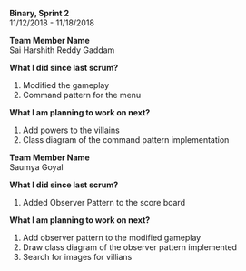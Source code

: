 **Binary, Sprint 2**    
11/12/2018 - 11/18/2018  

**Team Member Name**  
Sai Harshith Reddy Gaddam  

**What I did since last scrum?**
1. Modified the gameplay  
2. Command pattern for the menu  

**What I am planning to work on next?**
1. Add powers to the villains  
2. Class diagram of the command pattern implementation  

**Team Member Name**  
Saumya Goyal 

**What I did since last scrum?**
1. Added Observer Pattern to the score board 

**What I am planning to work on next?**
1. Add observer pattern to the modified gameplay
2. Draw class diagram of the observer pattern implemented
3. Search for images for villians  


